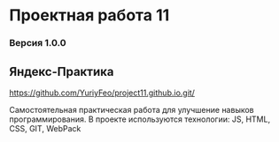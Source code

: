 # Проектная работа 11
### Версия 1.0.0
## Яндекс-Практика
<https://github.com/YuriyFeo/project11.github.io.git/>


Самостоятельная практическая работа для улучшение навыков программирования. 
В проекте используются технологии: JS, HTML, CSS, GIT, WebPack